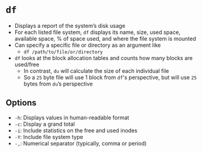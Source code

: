 # `df`
* Displays a report of the system’s disk usage
* For each listed file system, `df` displays its name, size, used space, available space, % of space used, and where the file system is mounted
* Can specify a specific file or directory as an argument like
  * `df /path/to/file/or/directory`
* `df` looks at the block allocation tables and counts how many blocks are used/free
  * In contrast, `du` will calculate the size of each individual file
  * So a `25` byte file will use 1 block from `df`'s perspective, but will use `25` bytes from `du`’s perspective

## Options
* `-h`: Displays values in human-readable format
* `-c`: Display a grand total
* `-i`: Include statistics on the free and used inodes
* `-Y`: Include file system type
* `-,`: Numerical separator (typically, comma or period)
